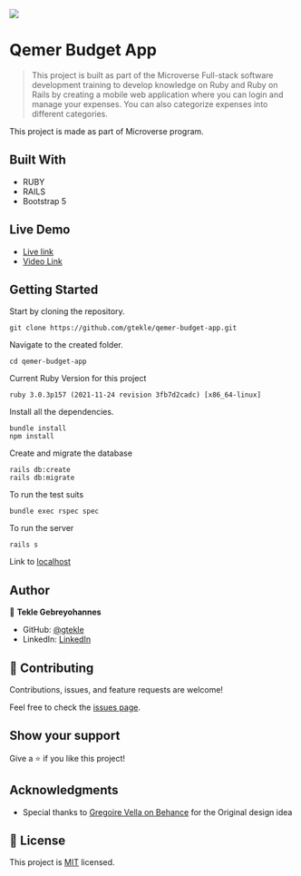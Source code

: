 ![](https://img.shields.io/badge/Microverse-blueviolet)

# Qemer Budget App

> This project is built as part of the Microverse Full-stack software development training to develop knowledge on Ruby and Ruby on Rails by creating a mobile web application where you can login and manage your expenses. You can also categorize expenses into different categories.

This project is made as part of Microverse program.

## Built With

- RUBY
- RAILS
- Bootstrap 5

## Live Demo

- [Live link](https://qemer-budget-app.herokuapp.com/)
- [Video Link](https://www.loom.com/share/4d3deef27a2b4f1699f62da3b9425bc1)

## Getting Started

Start by cloning the repository.

```
git clone https://github.com/gtekle/qemer-budget-app.git
```

Navigate to the created folder.

```
cd qemer-budget-app
```

Current Ruby Version for this project

```
ruby 3.0.3p157 (2021-11-24 revision 3fb7d2cadc) [x86_64-linux]
```

Install all the dependencies.

```
bundle install
npm install
```

Create and migrate the database

```
rails db:create
rails db:migrate
```

To run the test suits

```
bundle exec rspec spec
```

To run the server

```
rails s
```

Link to [localhost](http://localhost:3000/)

## Author

👤 **Tekle Gebreyohannes**

- GitHub: [@gtekle](https://github.com/gtekle)
- LinkedIn: [LinkedIn](https://linkedin.com/in/gtekle)

## 🤝 Contributing

Contributions, issues, and feature requests are welcome!

Feel free to check the [issues page](../../issues/).

## Show your support

Give a ⭐️ if you like this project!

## Acknowledgments

- Special thanks to [Gregoire Vella on Behance](https://www.behance.net/gregoirevella) for the Original design idea

## 📝 License

This project is [MIT](./MIT.md) licensed.
